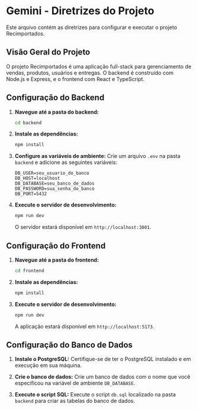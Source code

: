 # Gemini - Diretrizes do Projeto

Este arquivo contém as diretrizes para configurar e executar o projeto Recimportados.

## Visão Geral do Projeto

O projeto Recimportados é uma aplicação full-stack para gerenciamento de vendas, produtos, usuários e entregas. O backend é construído com Node.js e Express, e o frontend com React e TypeScript.

## Configuração do Backend

1.  **Navegue até a pasta do backend:**
    ```bash
    cd backend
    ```

2.  **Instale as dependências:**
    ```bash
    npm install
    ```

3.  **Configure as variáveis de ambiente:**
    Crie um arquivo `.env` na pasta `backend` e adicione as seguintes variáveis:
    ```
    DB_USER=seu_usuario_do_banco
    DB_HOST=localhost
    DB_DATABASE=seu_banco_de_dados
    DB_PASSWORD=sua_senha_do_banco
    DB_PORT=5432
    ```

4.  **Execute o servidor de desenvolvimento:**
    ```bash
    npm run dev
    ```
    O servidor estará disponível em `http://localhost:3001`.

## Configuração do Frontend

1.  **Navegue até a pasta do frontend:**
    ```bash
    cd frontend
    ```

2.  **Instale as dependências:**
    ```bash
    npm install
    ```

3.  **Execute o servidor de desenvolvimento:**
    ```bash
    npm run dev
    ```
    A aplicação estará disponível em `http://localhost:5173`.

## Configuração do Banco de Dados

1.  **Instale o PostgreSQL:**
    Certifique-se de ter o PostgreSQL instalado e em execução em sua máquina.

2.  **Crie o banco de dados:**
    Crie um banco de dados com o nome que você especificou na variável de ambiente `DB_DATABASE`.

3.  **Execute o script SQL:**
    Execute o script `db.sql` localizado na pasta `backend` para criar as tabelas do banco de dados.
